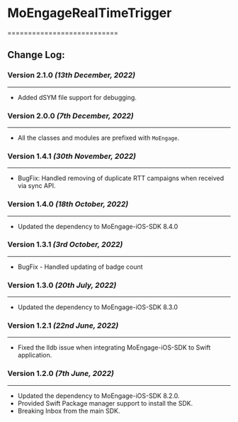 # MoEngageRealTimeTrigger
===========================

## Change Log:
### Version 2.1.0 *(13th December, 2022)*
-------------------------------------------
* Added dSYM file support for debugging.

### Version 2.0.0 *(7th December, 2022)*
-------------------------------------------
* All the classes and modules are prefixed with `MoEngage`.

### Version 1.4.1  *(30th November, 2022)*
-------------------------------------------
* BugFix: Handled removing of duplicate RTT campaigns when received via sync API.

### Version 1.4.0  *(18th October, 2022)*
-------------------------------------------
* Updated the dependency to MoEngage-iOS-SDK 8.4.0

### Version 1.3.1 *(3rd October, 2022)*
-------------------------------------------
*  BugFix - Handled updating of badge count

### Version 1.3.0 *(20th July, 2022)*
-------------------------------------------
* Updated the dependency to MoEngage-iOS-SDK 8.3.0

### Version 1.2.1  *(22nd June, 2022)*
-------------------------------------------
* Fixed the lldb issue when integrating MoEngage-iOS-SDK to Swift application.

### Version 1.2.0  *(7th June, 2022)*
-------------------------------------------
* Updated the dependency to MoEngage-iOS-SDK 8.2.0.
* Provided  Swift Package manager support to install the SDK.
* Breaking Inbox from the main SDK.
